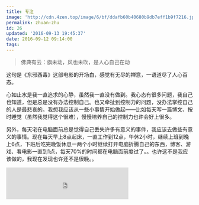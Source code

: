 ```yaml
---
title: 专注
image: 'http://cdn.4zen.top/image/6/bf/ddafb60b40680b9db7eff1b9f7216.jpg'
permalink: zhuan-zhu
id: 26
updated: '2016-09-13 19:45:37'
date: 2016-09-12 09:14:00
tags:
---
```


> 佛典有云：旗未动，风也未吹，是人心自己在动

这句是《东邪西毒》这部电影的开场白，感觉有无尽的禅意，一语道尽了人心百态。

心如止水是我一直追求的心静，虽然我一直没有做到。我心态有很多问题，我自己也知道，但是总是没有办法控制自己。也又牵扯到控制力的问题，没办法掌控自己的人是最悲哀的。我想我应该从一些小事情开始做起——比如每天写一篇博文、按时睡觉（虽然我觉得这个很难），慢慢培养自己的控制力也许会好上很多。

另外，每天宅在电脑面前总是觉得自己丢失许多有意义的事件，我应该去做些有意义的事情。现在每天早上8点起床，一直工作到12点，午休2小时，继续上班到晚上6点，下班后吃完晚饭休息一两个小时继续打开电脑折腾自己的东西，博客、游戏、看电影一直到1点，每天70%的时间都在电脑面前度过了。。也许这不是我应该做的，我现在发现也许还不是很晚。。

<iframe frameborder="no" border="0" marginwidth="0" marginheight="0" width=330 height=86 src="http://music.163.com/outchain/player?type=2&id=441552&auto=1&height=66"></iframe>